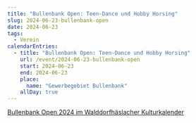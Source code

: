 ```yaml
---
title: "Bullenbank Open: Teen-Dance und Hobby Horsing"
slug: 2024-06-23-bullenbank-open
date: 2024-06-23
tags:
  - Verein
calendarEntries:
  - title: "Bullenbank Open: Teen-Dance und Hobby Horsing"
    url: /event/2024-06-23-bullenbank-open
    start: 2024-06-23
    end: 2024-06-23
    place:
      name: "Gewerbegebiet Bullenbank"
    allDay: true
---
```

[Bullenbank Open 2024 im Walddorfhäslacher Kulturkalender](https://www.walddorfhaeslach.com/unsere-gemeinde/kulturkalender-terminplan/event/bullenbank-open.html?day=20240623&times=1719130500,1719130500)
